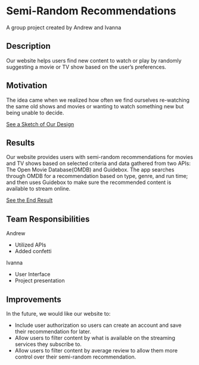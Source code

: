 # Semi-Random Recommendations
A group project created by Andrew and Ivanna

## Description
Our website helps users find new content to watch or play by randomly suggesting a movie or TV show based on the user’s preferences. 

## Motivation
The idea came when we realized how often we find ourselves re-watching the same old shows and movies or wanting to watch something new but being unable to decide. 

[See a Sketch of Our Design](https://www.figma.com/file/ipxckOkqlRd79nrjmc9mZk/Untitled?node-id=0%3A1)

## Results
Our website provides users with semi-random recommendations for movies and TV shows based on selected criteria and data gathered from two APIs: The Open Movie Database(OMDB) and Guidebox. The app searches through OMDB for a recommendation based on type, genre, and run time; and then uses Guidebox to make sure the recommended content is available to stream online.

[See the End Result](https://aeroatlas.github.io/Project1Delta/)

## Team Responsibilities
Andrew 
  * Utilized APIs 
  * Added confetti 

Ivanna
  * User Interface
  * Project presentation
  
## Improvements
In the future, we would like our website to: 
  * Include user authorization so users can create an account and save their recommendation for later.
  * Allow users to filter content by what is available on the streaming services they subscribe to.
  * Allow users to filter content by average review to allow them more control over their semi-random recommendation. 

